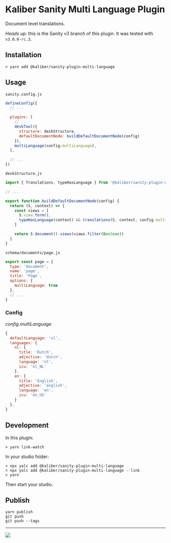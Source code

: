 # Kaliber Sanity Multi Language Plugin

Document level translations.

*Heads up:* this is the Sanity v3 branch of this plugin. It was tested with `v3.0.0-rc.3`.

## Installation

```
> yarn add @kaliber/sanity-plugin-multi-language
```

## Usage

`sanity.config.js`

```js
defineConfig({
  // ...

  plugins: [
    // ...
    deskTool({
      structure: deskStructure,
      defaultDocumentNode: buildDefaultDocumentNode(config)
    }),
    multiLanguage(config.multiLanguage),
  ],

  // ...
})
```

`deskStructure.js`

```js
import { Translations, typeHasLanguage } from '@kaliber/sanity-plugin-multi-language'

// ...

export function buildDefaultDocumentNode(config) {
  return (S, context) => {
    const views = [
      S.view.form(),
      typeHasLanguage(context) && translations(S, context, config.multiLanguage)
    ]

    return S.document().views(views.filter(Boolean))
  }
}
```

`schema/documents/page.js`

```js
export const page = {
  type: 'document',
  name: 'page',
  title: 'Page',
  options: {
    multiLanguage: true
  },
  // ...
}
```

### Config
_config.multiLanguage_
```js
{
  defaultLanguage: 'nl',
  languages: {
    nl: {
      title: 'Dutch',
      adjective: 'dutch',
      language: 'nl',
      icu: 'nl_NL'
    },
    en: {
      title: 'English',
      adjective: 'english',
      language: 'en',
      icu: 'en_US'
    }
  },
}
```

## Development

In this plugin:
```
> yarn link-watch
```

In your studio folder:
```
> npx yalc add @kaliber/sanity-plugin-multi-language
> npx yalc add @kaliber/sanity-plugin-multi-language --link 
> yarn
```

Then start your studio.

## Publish

```
yarn publish
git push
git push --tags
```
---
![](https://media.giphy.com/media/3orif0Pxk3I4WQj46k/giphy.gif)
